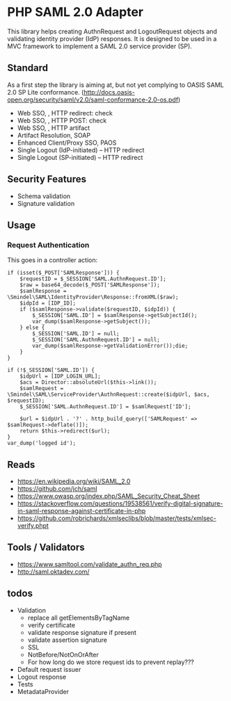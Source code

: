 # PHP SAML 2.0 Adapter

This library helps creating AuthnRequest and LogoutRequest objects and validating identity provider (IdP) responses. It is designed to be used in a MVC framework to implement a SAML 2.0 service provider (SP).

## Standard

As a first step the library is aiming at, but not yet complying to OASIS SAML 2.0 SP Lite conformance. (http://docs.oasis-open.org/security/saml/v2.0/saml-conformance-2.0-os.pdf)

- Web SSO, <AuthnRequest>, HTTP redirect: check
- Web SSO, <Response>, HTTP POST: check
- Web SSO, <Response>, HTTP artifact
- Artifact Resolution, SOAP
- Enhanced Client/Proxy SSO, PAOS
- Single Logout (IdP-initiated) – HTTP redirect
- Single Logout (SP-initiated) – HTTP redirect

## Security Features

- Schema validation
- Signature validation

## Usage

### Request Authentication

This goes in a controller action:

    if (isset($_POST['SAMLResponse'])) {
        $requestID = $_SESSION['SAML.AuthnRequest.ID'];
        $raw = base64_decode($_POST['SAMLResponse']);
        $samlResponse = \Smindel\SAML\IdentityProvider\Response::fromXML($raw);
        $idpId = [IDP_ID];
        if ($samlResponse->validate($requestID, $idpId)) {
            $_SESSION['SAML.ID'] = $samlResponse->getSubjectId();
            var_dump($samlResponse->getSubject());
        } else {
            $_SESSION['SAML.ID'] = null;
            $_SESSION['SAML.AuthnRequest.ID'] = null;
            var_dump($samlResponse->getValidationError());die;
        }
    }

    if (!$_SESSION['SAML.ID']) {
        $idpUrl = [IDP_LOGIN_URL];
        $acs = Director::absoluteUrl($this->link());
        $samlRequest = \Smindel\SAML\ServiceProvider\AuthnRequest::create($idpUrl, $acs, $requestID);
        $_SESSION['SAML.AuthnRequest.ID'] = $samlRequest['ID'];

        $url = $idpUrl . '?' . http_build_query(['SAMLRequest' => $samlRequest->deflate()]);
        return $this->redirect($url);
    }
    var_dump('logged id');

## Reads

- https://en.wikipedia.org/wiki/SAML_2.0
- https://github.com/jch/saml
- https://www.owasp.org/index.php/SAML_Security_Cheat_Sheet
- https://stackoverflow.com/questions/19538561/verify-digital-signature-in-saml-response-against-certificate-in-php
- https://github.com/robrichards/xmlseclibs/blob/master/tests/xmlsec-verify.phpt

## Tools / Validators

- https://www.samltool.com/validate_authn_req.php
- http://saml.oktadev.com/

## todos

- Validation
    * replace all getElementsByTagName
    * verify certificate
    * validate response signature if present
    * validate assertion signature
    * SSL
    * NotBefore/NotOnOrAfter
    * For how long do we store request ids to prevent replay???
- Default request issuer
- Logout response
- Tests
- MetadataProvider
